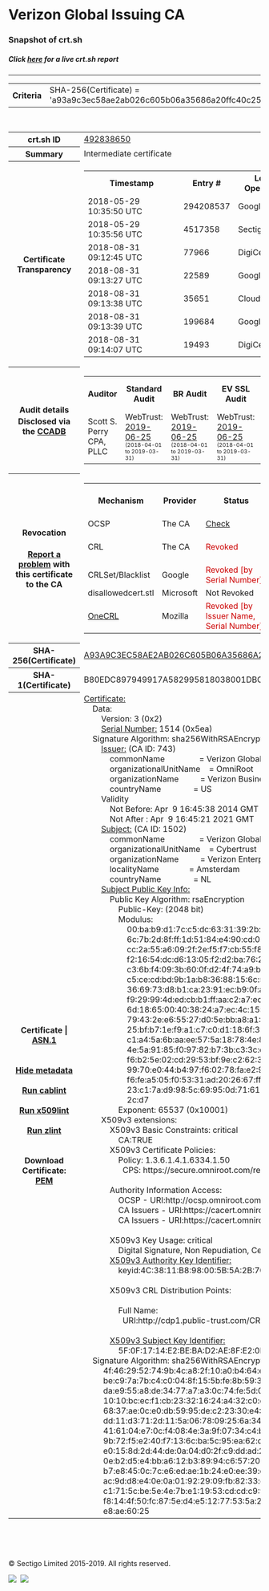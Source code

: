 # Verizon Global Issuing CA
### Snapshot of crt.sh
##### Click [here](https://crt.sh/?q=A93A9C3EC58AE2AB026C605B06A35686A20FFC40C2567779341C5D7E659798EE) for a live crt.sh report

---
<!DOCTYPE HTML PUBLIC "-//W3C//DTD HTML 4.0 Transitional//EN">
<HTML>

<BODY>

<TABLE>
  <TR>
    <TH class="outer">Criteria</TH>
    <TD class="outer">SHA-256(Certificate) = 'a93a9c3ec58ae2ab026c605b06a35686a20ffc40c2567779341c5d7e659798ee'</TD>
  </TR>
</TABLE>
<BR>
<TABLE>
  <TR>
    <TH class="outer">crt.sh ID</TH>
    <TD class="outer"><A href="?id=492838650">492838650</A></TD>
  </TR>
  <TR>
    <TH class="outer">Summary</TH>
    <TD class="outer">Intermediate certificate</TD>
  </TR>
  <TR>
    <TH class="outer">Certificate<BR>Transparency</TH>
    <TD class="outer">
<TABLE class="options" style="margin-left:0px">
  <TR>
    <TH>Timestamp</TH>
    <TH>Entry #</TH>
    <TH>Log Operator</TH>
    <TH>Log URL</TH>
  </TR>
  <TR>
    <TD>2018-05-29&nbsp; <FONT class="small">10:35:50 UTC</FONT></TD>
    <TD>294208537</TD>
    <TD>Google</TD>
    <TD>https://ct.googleapis.com/rocketeer</TD>
  </TR>
  <TR>
    <TD>2018-05-29&nbsp; <FONT class="small">10:35:56 UTC</FONT></TD>
    <TD>4517358</TD>
    <TD>Sectigo</TD>
    <TD>https://dodo.ct.comodo.com</TD>
  </TR>
  <TR>
    <TD>2018-08-31&nbsp; <FONT class="small">09:12:45 UTC</FONT></TD>
    <TD>77966</TD>
    <TD>DigiCert</TD>
    <TD>https://yeti2021.ct.digicert.com/log</TD>
  </TR>
  <TR>
    <TD>2018-08-31&nbsp; <FONT class="small">09:13:27 UTC</FONT></TD>
    <TD>22589</TD>
    <TD>Google</TD>
    <TD>https://ct.googleapis.com/logs/xenon2021</TD>
  </TR>
  <TR>
    <TD>2018-08-31&nbsp; <FONT class="small">09:13:38 UTC</FONT></TD>
    <TD>35651</TD>
    <TD>Cloudflare</TD>
    <TD>https://ct.cloudflare.com/logs/nimbus2021</TD>
  </TR>
  <TR>
    <TD>2018-08-31&nbsp; <FONT class="small">09:13:39 UTC</FONT></TD>
    <TD>199684</TD>
    <TD>Google</TD>
    <TD>https://ct.googleapis.com/logs/argon2021</TD>
  </TR>
  <TR>
    <TD>2018-08-31&nbsp; <FONT class="small">09:14:07 UTC</FONT></TD>
    <TD>19493</TD>
    <TD>DigiCert</TD>
    <TD>https://nessie2021.ct.digicert.com/log</TD>
  </TR>
</TABLE>
    </TD>
  </TR>
  <TR>
    <TH class="outer">Audit details<BR>
      <DIV class="small" style="padding-top:3px">Disclosed via the
        <A href="//ccadb-public.secure.force.com/mozilla/PublicAllIntermediateCerts" target="_blank">CCADB</A></DIV>
    </TH>
    <TD class="outer">
<TABLE class="options" style="margin-left:0px">
  <TR>
    <TH>Auditor</TH>
    <TH>Standard Audit</TH>
    <TH>BR Audit</TH>
    <TH>EV SSL Audit</TH>
    <TH>Documents</TH>
    <TH>CCADB</TH>
    <TH>Root Owner / Certificate</TH>
  </TR>
  <TR>
    <TD style="vertical-align:middle">Scott S. Perry CPA, PLLC</TD>
    <TD>WebTrust:
      <A href="https://www.cpacanada.ca/generichandlers/CPACHandler.ashx?attachmentid=230845" target="_blank">2019-06-25</A>
      <BR><FONT style="font-size:8pt">(2018-04-01 to 2019-03-31)</FONT></TD>
    <TD>WebTrust:
      <A href="https://www.cpacanada.ca/generichandlers/CPACHandler.ashx?attachmentid=230846" target="_blank">2019-06-25</A>
      <BR><FONT style="font-size:8pt">(2018-04-01 to 2019-03-31)</FONT></TD>
    <TD>WebTrust:
      <A href="https://www.cpacanada.ca/generichandlers/CPACHandler.ashx?attachmentid=230847" target="_blank">2019-06-25</A>
      <BR><FONT style="font-size:8pt">(2018-04-01 to 2019-03-31)</FONT></TD>
    <TD>
      <A href="https://content.digicert.com/wp-content/uploads/2019/04/DigiCert_CP_v418.pdf" target="blank">CP</A>
      <A href="https://content.digicert.com/wp-content/uploads/2019/04/DigiCert_CPS_v418.pdf" target="blank">CPS</A>
    </TD>
    <TD><A href="//ccadb.force.com/0011J00001FxjHwQAJ" target="_blank">0011J00001FxjHwQAJ</A></TD>
    <TD><A href="/?id=150708">DigiCert</A></TD>
  </TR>
</TABLE>
    </TD>
  </TR>
  <TR>
    <TH class="outer">Revocation<BR><BR>
      <DIV class="small" style="padding-top:3px"><A href="?id=492838650&opt=problemreporting">Report a problem</A> with<BR>this certificate to the CA</DIV></TH>
    <TD class="outer">
      <TABLE class="options" style="margin-left:0px">
        <TR>
          <TH>Mechanism</TH>
          <TH>Provider</TH>
          <TH>Status</TH>
          <TH>Revocation Date</TH>
          <TH>Last Observed in CRL</TH>
          <TH>Last Checked <SPAN style="color:#CC0000;vertical-align:middle;font-size:70%;font-weight:normal">(Error)</SPAN></TH>
        </TR>
        <TR>
          <TD>OCSP</TD>
          <TD>The CA</TD>
          <TD><A href="?id=492838650&opt=ocsp">Check</A></TD>
          <TD><SPAN style="color:#888888">?</SPAN></TD>
          <TD><SPAN style="color:#888888">n/a</SPAN></TD>
          <TD><SPAN style="color:#888888">?</SPAN></TD>
        </TR>
        <TR>
          <TD>CRL</TD>
          <TD>The CA</TD>
          <TD><SPAN style="color:#CC0000">Revoked</SPAN></TD><TD>2018-07-25&nbsp; <FONT class="small">16:50:40 UTC</FONT></TD><TD>2019-11-27&nbsp; <FONT class="small">00:39:29 UTC</FONT></TD><TD>2019-12-04&nbsp; <FONT class="small">19:22:22 UTC</FONT></TD>
        </TR>
        <TR>
          <TD>CRLSet/Blacklist</TD>
          <TD>Google</TD>
          <TD><SPAN style="color:#CC0000">Revoked [by Serial Number]</SPAN></TD>
          <TD><SPAN style="color:#888888">n/a</SPAN></TD>
          <TD><SPAN style="color:#888888">n/a</SPAN></TD>
          <TD><SPAN style="color:#888888">n/a</SPAN></TD>
        </TR>
        <TR>
          <TD>disallowedcert.stl</TD>
          <TD>Microsoft</TD>
          <TD>Not Revoked</TD>
          <TD><SPAN style="color:#888888">n/a</SPAN></TD>
          <TD><SPAN style="color:#888888">n/a</SPAN></TD>
          <TD><SPAN style="color:#888888">n/a</SPAN></TD>
        </TR>
        <TR>
          <TD><A href="/mozilla-onecrl" target="_blank">OneCRL</A></TD>
          <TD>Mozilla</TD>
          <TD><SPAN style="color:#CC0000">Revoked [by Issuer Name, Serial Number]</SPAN></TD><TD>2018-08-17&nbsp; <FONT class="small">22:24:14 UTC</FONT></TD>
          <TD><SPAN style="color:#888888">n/a</SPAN></TD>
          <TD><SPAN style="color:#888888">n/a</SPAN></TD>
        </TR>
      </TABLE>
    </TD>
  </TR>
  <TR>
    <TH class="outer">SHA-256(Certificate)</TH>
    <TD class="outer"><A href="//censys.io/certificates/a93a9c3ec58ae2ab026c605b06a35686a20ffc40c2567779341c5d7e659798ee">A93A9C3EC58AE2AB026C605B06A35686A20FFC40C2567779341C5D7E659798EE</A></TD>
  </TR>
  <TR>
    <TH class="outer">SHA-1(Certificate)</TH>
    <TD class="outer">B80EDC897949917A582995818038001DBCF04DB1</TD>
  </TR>
  <TR>
    <TH class="outer">Certificate | <A href="?asn1=492838650">ASN.1</A>
      <SPAN class="small"><BR>
      <BR><BR><A href="?id=492838650&opt=nometadata">Hide metadata</A>
      <BR><BR><A href="?id=492838650&opt=cablint">Run cablint</A>
      <BR><BR><A href="?id=492838650&opt=x509lint">Run x509lint</A>
      <BR><BR><A href="?id=492838650&opt=zlint">Run zlint</A>
      <BR><BR><BR>Download Certificate: <A href="?d=492838650">PEM</A>
      </SPAN>
    </TH>
    <TD class="text"><A href="?d=492838650">Certificate:</A><BR>&nbsp;&nbsp;&nbsp;&nbsp;Data:<BR>&nbsp;&nbsp;&nbsp;&nbsp;&nbsp;&nbsp;&nbsp;&nbsp;Version:&nbsp;3&nbsp;(0x2)<BR>&nbsp;&nbsp;&nbsp;&nbsp;&nbsp;&nbsp;&nbsp;&nbsp;<A href="?serial=05ea">Serial&nbsp;Number:</A>&nbsp;1514&nbsp;(0x5ea)<BR>&nbsp;&nbsp;&nbsp;&nbsp;Signature&nbsp;Algorithm:&nbsp;sha256WithRSAEncryption<BR>&nbsp;&nbsp;&nbsp;&nbsp;&nbsp;&nbsp;&nbsp;&nbsp;<A href="?caid=743">Issuer:</A> <SPAN class="small">(CA ID: 743)</SPAN><BR>&nbsp;&nbsp;&nbsp;&nbsp;&nbsp;&nbsp;&nbsp;&nbsp;&nbsp;&nbsp;&nbsp;&nbsp;commonName&nbsp;&nbsp;&nbsp;&nbsp;&nbsp;&nbsp;&nbsp;&nbsp;&nbsp;&nbsp;&nbsp;&nbsp;&nbsp;&nbsp;&nbsp;&nbsp;=&nbsp;Verizon&nbsp;Global&nbsp;Root&nbsp;CA<BR>&nbsp;&nbsp;&nbsp;&nbsp;&nbsp;&nbsp;&nbsp;&nbsp;&nbsp;&nbsp;&nbsp;&nbsp;organizationalUnitName&nbsp;&nbsp;&nbsp;&nbsp;=&nbsp;OmniRoot<BR>&nbsp;&nbsp;&nbsp;&nbsp;&nbsp;&nbsp;&nbsp;&nbsp;&nbsp;&nbsp;&nbsp;&nbsp;organizationName&nbsp;&nbsp;&nbsp;&nbsp;&nbsp;&nbsp;&nbsp;&nbsp;&nbsp;&nbsp;=&nbsp;Verizon&nbsp;Business<BR>&nbsp;&nbsp;&nbsp;&nbsp;&nbsp;&nbsp;&nbsp;&nbsp;&nbsp;&nbsp;&nbsp;&nbsp;countryName&nbsp;&nbsp;&nbsp;&nbsp;&nbsp;&nbsp;&nbsp;&nbsp;&nbsp;&nbsp;&nbsp;&nbsp;&nbsp;&nbsp;&nbsp;=&nbsp;US<BR>&nbsp;&nbsp;&nbsp;&nbsp;&nbsp;&nbsp;&nbsp;&nbsp;Validity<BR>&nbsp;&nbsp;&nbsp;&nbsp;&nbsp;&nbsp;&nbsp;&nbsp;&nbsp;&nbsp;&nbsp;&nbsp;Not&nbsp;Before:&nbsp;Apr&nbsp;&nbsp;9&nbsp;16:45:38&nbsp;2014&nbsp;GMT<BR>&nbsp;&nbsp;&nbsp;&nbsp;&nbsp;&nbsp;&nbsp;&nbsp;&nbsp;&nbsp;&nbsp;&nbsp;Not&nbsp;After&nbsp;:&nbsp;Apr&nbsp;&nbsp;9&nbsp;16:45:21&nbsp;2021&nbsp;GMT<BR>&nbsp;&nbsp;&nbsp;&nbsp;&nbsp;&nbsp;&nbsp;&nbsp;<A href="?caid=1502">Subject:</A> <SPAN class="small">(CA ID: 1502)</SPAN><BR>&nbsp;&nbsp;&nbsp;&nbsp;&nbsp;&nbsp;&nbsp;&nbsp;&nbsp;&nbsp;&nbsp;&nbsp;commonName&nbsp;&nbsp;&nbsp;&nbsp;&nbsp;&nbsp;&nbsp;&nbsp;&nbsp;&nbsp;&nbsp;&nbsp;&nbsp;&nbsp;&nbsp;&nbsp;=&nbsp;Verizon&nbsp;Global&nbsp;Issuing&nbsp;CA<BR>&nbsp;&nbsp;&nbsp;&nbsp;&nbsp;&nbsp;&nbsp;&nbsp;&nbsp;&nbsp;&nbsp;&nbsp;organizationalUnitName&nbsp;&nbsp;&nbsp;&nbsp;=&nbsp;Cybertrust<BR>&nbsp;&nbsp;&nbsp;&nbsp;&nbsp;&nbsp;&nbsp;&nbsp;&nbsp;&nbsp;&nbsp;&nbsp;organizationName&nbsp;&nbsp;&nbsp;&nbsp;&nbsp;&nbsp;&nbsp;&nbsp;&nbsp;&nbsp;=&nbsp;Verizon&nbsp;Enterprise&nbsp;Solutions<BR>&nbsp;&nbsp;&nbsp;&nbsp;&nbsp;&nbsp;&nbsp;&nbsp;&nbsp;&nbsp;&nbsp;&nbsp;localityName&nbsp;&nbsp;&nbsp;&nbsp;&nbsp;&nbsp;&nbsp;&nbsp;&nbsp;&nbsp;&nbsp;&nbsp;&nbsp;&nbsp;=&nbsp;Amsterdam<BR>&nbsp;&nbsp;&nbsp;&nbsp;&nbsp;&nbsp;&nbsp;&nbsp;&nbsp;&nbsp;&nbsp;&nbsp;countryName&nbsp;&nbsp;&nbsp;&nbsp;&nbsp;&nbsp;&nbsp;&nbsp;&nbsp;&nbsp;&nbsp;&nbsp;&nbsp;&nbsp;&nbsp;=&nbsp;NL<BR>&nbsp;&nbsp;&nbsp;&nbsp;&nbsp;&nbsp;&nbsp;&nbsp;<A href="?spkisha256=a3465bcb446d8c6fb24e91319b16f047e9dcda0dfb48be9dc6847265ff5321a0">Subject&nbsp;Public&nbsp;Key&nbsp;Info:</A><BR>&nbsp;&nbsp;&nbsp;&nbsp;&nbsp;&nbsp;&nbsp;&nbsp;&nbsp;&nbsp;&nbsp;&nbsp;Public&nbsp;Key&nbsp;Algorithm:&nbsp;rsaEncryption<BR>&nbsp;&nbsp;&nbsp;&nbsp;&nbsp;&nbsp;&nbsp;&nbsp;&nbsp;&nbsp;&nbsp;&nbsp;&nbsp;&nbsp;&nbsp;&nbsp;Public-Key:&nbsp;(2048&nbsp;bit)<BR>&nbsp;&nbsp;&nbsp;&nbsp;&nbsp;&nbsp;&nbsp;&nbsp;&nbsp;&nbsp;&nbsp;&nbsp;&nbsp;&nbsp;&nbsp;&nbsp;Modulus:<BR>&nbsp;&nbsp;&nbsp;&nbsp;&nbsp;&nbsp;&nbsp;&nbsp;&nbsp;&nbsp;&nbsp;&nbsp;&nbsp;&nbsp;&nbsp;&nbsp;&nbsp;&nbsp;&nbsp;&nbsp;00:ba:b9:d1:7c:c5:dc:63:31:39:2b:93:f8:05:90:<BR>&nbsp;&nbsp;&nbsp;&nbsp;&nbsp;&nbsp;&nbsp;&nbsp;&nbsp;&nbsp;&nbsp;&nbsp;&nbsp;&nbsp;&nbsp;&nbsp;&nbsp;&nbsp;&nbsp;&nbsp;6c:7b:2d:8f:ff:1d:51:84:e4:90:cd:01:5e:ad:50:<BR>&nbsp;&nbsp;&nbsp;&nbsp;&nbsp;&nbsp;&nbsp;&nbsp;&nbsp;&nbsp;&nbsp;&nbsp;&nbsp;&nbsp;&nbsp;&nbsp;&nbsp;&nbsp;&nbsp;&nbsp;cc:2a:55:a6:09:2f:2e:f5:f7:cb:55:f8:60:4d:3f:<BR>&nbsp;&nbsp;&nbsp;&nbsp;&nbsp;&nbsp;&nbsp;&nbsp;&nbsp;&nbsp;&nbsp;&nbsp;&nbsp;&nbsp;&nbsp;&nbsp;&nbsp;&nbsp;&nbsp;&nbsp;f2:16:54:dc:d6:13:05:f2:d2:ba:76:24:6d:50:ca:<BR>&nbsp;&nbsp;&nbsp;&nbsp;&nbsp;&nbsp;&nbsp;&nbsp;&nbsp;&nbsp;&nbsp;&nbsp;&nbsp;&nbsp;&nbsp;&nbsp;&nbsp;&nbsp;&nbsp;&nbsp;c3:6b:f4:09:3b:60:0f:d2:4f:74:a9:bd:06:89:d2:<BR>&nbsp;&nbsp;&nbsp;&nbsp;&nbsp;&nbsp;&nbsp;&nbsp;&nbsp;&nbsp;&nbsp;&nbsp;&nbsp;&nbsp;&nbsp;&nbsp;&nbsp;&nbsp;&nbsp;&nbsp;c5:ce:cd:bd:9b:1a:b8:36:88:15:6c:58:1c:bb:ed:<BR>&nbsp;&nbsp;&nbsp;&nbsp;&nbsp;&nbsp;&nbsp;&nbsp;&nbsp;&nbsp;&nbsp;&nbsp;&nbsp;&nbsp;&nbsp;&nbsp;&nbsp;&nbsp;&nbsp;&nbsp;36:69:73:d8:b1:ca:23:91:ec:b9:0f:a1:2a:41:6e:<BR>&nbsp;&nbsp;&nbsp;&nbsp;&nbsp;&nbsp;&nbsp;&nbsp;&nbsp;&nbsp;&nbsp;&nbsp;&nbsp;&nbsp;&nbsp;&nbsp;&nbsp;&nbsp;&nbsp;&nbsp;f9:29:99:4d:ed:cb:b1:ff:aa:c2:a7:ec:23:9e:ad:<BR>&nbsp;&nbsp;&nbsp;&nbsp;&nbsp;&nbsp;&nbsp;&nbsp;&nbsp;&nbsp;&nbsp;&nbsp;&nbsp;&nbsp;&nbsp;&nbsp;&nbsp;&nbsp;&nbsp;&nbsp;6d:18:65:00:40:38:24:a7:ec:4c:15:97:10:97:f2:<BR>&nbsp;&nbsp;&nbsp;&nbsp;&nbsp;&nbsp;&nbsp;&nbsp;&nbsp;&nbsp;&nbsp;&nbsp;&nbsp;&nbsp;&nbsp;&nbsp;&nbsp;&nbsp;&nbsp;&nbsp;79:43:2e:e6:55:27:d0:5e:bb:a8:a1:38:ed:d3:3e:<BR>&nbsp;&nbsp;&nbsp;&nbsp;&nbsp;&nbsp;&nbsp;&nbsp;&nbsp;&nbsp;&nbsp;&nbsp;&nbsp;&nbsp;&nbsp;&nbsp;&nbsp;&nbsp;&nbsp;&nbsp;25:bf:b7:1e:f9:a1:c7:c0:d1:18:6f:39:87:12:9f:<BR>&nbsp;&nbsp;&nbsp;&nbsp;&nbsp;&nbsp;&nbsp;&nbsp;&nbsp;&nbsp;&nbsp;&nbsp;&nbsp;&nbsp;&nbsp;&nbsp;&nbsp;&nbsp;&nbsp;&nbsp;c1:a4:5a:6b:aa:ee:57:5a:18:78:4e:87:07:c8:94:<BR>&nbsp;&nbsp;&nbsp;&nbsp;&nbsp;&nbsp;&nbsp;&nbsp;&nbsp;&nbsp;&nbsp;&nbsp;&nbsp;&nbsp;&nbsp;&nbsp;&nbsp;&nbsp;&nbsp;&nbsp;4e:5a:91:85:f0:97:82:b7:3b:c3:3c:e4:d4:58:2a:<BR>&nbsp;&nbsp;&nbsp;&nbsp;&nbsp;&nbsp;&nbsp;&nbsp;&nbsp;&nbsp;&nbsp;&nbsp;&nbsp;&nbsp;&nbsp;&nbsp;&nbsp;&nbsp;&nbsp;&nbsp;f6:b2:5e:02:cd:29:53:bf:9e:c2:62:36:15:ab:02:<BR>&nbsp;&nbsp;&nbsp;&nbsp;&nbsp;&nbsp;&nbsp;&nbsp;&nbsp;&nbsp;&nbsp;&nbsp;&nbsp;&nbsp;&nbsp;&nbsp;&nbsp;&nbsp;&nbsp;&nbsp;99:70:e0:44:b4:97:f6:02:78:fa:e2:90:e4:f6:51:<BR>&nbsp;&nbsp;&nbsp;&nbsp;&nbsp;&nbsp;&nbsp;&nbsp;&nbsp;&nbsp;&nbsp;&nbsp;&nbsp;&nbsp;&nbsp;&nbsp;&nbsp;&nbsp;&nbsp;&nbsp;f6:fe:a5:05:f0:53:31:ad:20:26:67:ff:ac:99:1d:<BR>&nbsp;&nbsp;&nbsp;&nbsp;&nbsp;&nbsp;&nbsp;&nbsp;&nbsp;&nbsp;&nbsp;&nbsp;&nbsp;&nbsp;&nbsp;&nbsp;&nbsp;&nbsp;&nbsp;&nbsp;23:c1:7a:d9:98:5c:69:95:0d:71:61:75:0b:74:88:<BR>&nbsp;&nbsp;&nbsp;&nbsp;&nbsp;&nbsp;&nbsp;&nbsp;&nbsp;&nbsp;&nbsp;&nbsp;&nbsp;&nbsp;&nbsp;&nbsp;&nbsp;&nbsp;&nbsp;&nbsp;2c:d7<BR>&nbsp;&nbsp;&nbsp;&nbsp;&nbsp;&nbsp;&nbsp;&nbsp;&nbsp;&nbsp;&nbsp;&nbsp;&nbsp;&nbsp;&nbsp;&nbsp;Exponent:&nbsp;65537&nbsp;(0x10001)<BR>&nbsp;&nbsp;&nbsp;&nbsp;&nbsp;&nbsp;&nbsp;&nbsp;X509v3&nbsp;extensions:<BR>&nbsp;&nbsp;&nbsp;&nbsp;&nbsp;&nbsp;&nbsp;&nbsp;&nbsp;&nbsp;&nbsp;&nbsp;X509v3&nbsp;Basic&nbsp;Constraints:&nbsp;critical<BR>&nbsp;&nbsp;&nbsp;&nbsp;&nbsp;&nbsp;&nbsp;&nbsp;&nbsp;&nbsp;&nbsp;&nbsp;&nbsp;&nbsp;&nbsp;&nbsp;CA:TRUE<BR>&nbsp;&nbsp;&nbsp;&nbsp;&nbsp;&nbsp;&nbsp;&nbsp;&nbsp;&nbsp;&nbsp;&nbsp;X509v3&nbsp;Certificate&nbsp;Policies:&nbsp;<BR>&nbsp;&nbsp;&nbsp;&nbsp;&nbsp;&nbsp;&nbsp;&nbsp;&nbsp;&nbsp;&nbsp;&nbsp;&nbsp;&nbsp;&nbsp;&nbsp;Policy:&nbsp;1.3.6.1.4.1.6334.1.50<BR>&nbsp;&nbsp;&nbsp;&nbsp;&nbsp;&nbsp;&nbsp;&nbsp;&nbsp;&nbsp;&nbsp;&nbsp;&nbsp;&nbsp;&nbsp;&nbsp;&nbsp;&nbsp;CPS:&nbsp;https://secure.omniroot.com/repository<BR><BR>&nbsp;&nbsp;&nbsp;&nbsp;&nbsp;&nbsp;&nbsp;&nbsp;&nbsp;&nbsp;&nbsp;&nbsp;Authority&nbsp;Information&nbsp;Access:&nbsp;<BR>&nbsp;&nbsp;&nbsp;&nbsp;&nbsp;&nbsp;&nbsp;&nbsp;&nbsp;&nbsp;&nbsp;&nbsp;&nbsp;&nbsp;&nbsp;&nbsp;OCSP&nbsp;-&nbsp;URI:http://ocsp.omniroot.com/verizonroot<BR>&nbsp;&nbsp;&nbsp;&nbsp;&nbsp;&nbsp;&nbsp;&nbsp;&nbsp;&nbsp;&nbsp;&nbsp;&nbsp;&nbsp;&nbsp;&nbsp;CA&nbsp;Issuers&nbsp;-&nbsp;URI:https://cacert.omniroot.com/verizonroot.crt<BR>&nbsp;&nbsp;&nbsp;&nbsp;&nbsp;&nbsp;&nbsp;&nbsp;&nbsp;&nbsp;&nbsp;&nbsp;&nbsp;&nbsp;&nbsp;&nbsp;CA&nbsp;Issuers&nbsp;-&nbsp;URI:https://cacert.omniroot.com/verizonroot.der<BR><BR>&nbsp;&nbsp;&nbsp;&nbsp;&nbsp;&nbsp;&nbsp;&nbsp;&nbsp;&nbsp;&nbsp;&nbsp;X509v3&nbsp;Key&nbsp;Usage:&nbsp;critical<BR>&nbsp;&nbsp;&nbsp;&nbsp;&nbsp;&nbsp;&nbsp;&nbsp;&nbsp;&nbsp;&nbsp;&nbsp;&nbsp;&nbsp;&nbsp;&nbsp;Digital&nbsp;Signature,&nbsp;Non&nbsp;Repudiation,&nbsp;Certificate&nbsp;Sign,&nbsp;CRL&nbsp;Sign<BR>&nbsp;&nbsp;&nbsp;&nbsp;&nbsp;&nbsp;&nbsp;&nbsp;&nbsp;&nbsp;&nbsp;&nbsp;<A href="?ski=4c3811b898005b5a2b703eaa78e4d5676767a77e">X509v3&nbsp;Authority&nbsp;Key&nbsp;Identifier:</A><BR>&nbsp;&nbsp;&nbsp;&nbsp;&nbsp;&nbsp;&nbsp;&nbsp;&nbsp;&nbsp;&nbsp;&nbsp;&nbsp;&nbsp;&nbsp;&nbsp;keyid:4C:38:11:B8:98:00:5B:5A:2B:70:3E:AA:78:E4:D5:67:67:67:A7:7E<BR><BR>&nbsp;&nbsp;&nbsp;&nbsp;&nbsp;&nbsp;&nbsp;&nbsp;&nbsp;&nbsp;&nbsp;&nbsp;X509v3&nbsp;CRL&nbsp;Distribution&nbsp;Points:&nbsp;<BR><BR>&nbsp;&nbsp;&nbsp;&nbsp;&nbsp;&nbsp;&nbsp;&nbsp;&nbsp;&nbsp;&nbsp;&nbsp;&nbsp;&nbsp;&nbsp;&nbsp;Full&nbsp;Name:<BR>&nbsp;&nbsp;&nbsp;&nbsp;&nbsp;&nbsp;&nbsp;&nbsp;&nbsp;&nbsp;&nbsp;&nbsp;&nbsp;&nbsp;&nbsp;&nbsp;&nbsp;&nbsp;URI:http://cdp1.public-trust.com/CRL/Omniroot2034.crl<BR><BR>&nbsp;&nbsp;&nbsp;&nbsp;&nbsp;&nbsp;&nbsp;&nbsp;&nbsp;&nbsp;&nbsp;&nbsp;<A href="?ski=5f0f1714e2bebad2ae8fe20da32140a77b007be6">X509v3&nbsp;Subject&nbsp;Key&nbsp;Identifier:</A><BR>&nbsp;&nbsp;&nbsp;&nbsp;&nbsp;&nbsp;&nbsp;&nbsp;&nbsp;&nbsp;&nbsp;&nbsp;&nbsp;&nbsp;&nbsp;&nbsp;5F:0F:17:14:E2:BE:BA:D2:AE:8F:E2:0D:A3:21:40:A7:7B:00:7B:E6<BR>&nbsp;&nbsp;&nbsp;&nbsp;Signature&nbsp;Algorithm:&nbsp;sha256WithRSAEncryption<BR>&nbsp;&nbsp;&nbsp;&nbsp;&nbsp;&nbsp;&nbsp;&nbsp;&nbsp;4f:46:29:52:74:9b:4c:a8:2f:10:a0:b4:64:e6:98:3c:aa:36:<BR>&nbsp;&nbsp;&nbsp;&nbsp;&nbsp;&nbsp;&nbsp;&nbsp;&nbsp;be:c9:7a:7b:c4:c0:04:8f:15:5b:fe:8b:59:34:63:9d:8e:f9:<BR>&nbsp;&nbsp;&nbsp;&nbsp;&nbsp;&nbsp;&nbsp;&nbsp;&nbsp;da:e9:55:a8:de:34:77:a7:a3:0c:74:fe:5d:09:4e:1c:00:ce:<BR>&nbsp;&nbsp;&nbsp;&nbsp;&nbsp;&nbsp;&nbsp;&nbsp;&nbsp;10:10:bc:ec:f1:cb:23:32:16:24:a4:32:c0:d9:d1:a1:00:a9:<BR>&nbsp;&nbsp;&nbsp;&nbsp;&nbsp;&nbsp;&nbsp;&nbsp;&nbsp;68:37:ae:0c:e0:db:59:95:de:c2:23:30:e4:12:23:87:fb:47:<BR>&nbsp;&nbsp;&nbsp;&nbsp;&nbsp;&nbsp;&nbsp;&nbsp;&nbsp;dd:11:d3:71:2d:11:5a:06:78:09:25:6a:34:57:05:79:76:71:<BR>&nbsp;&nbsp;&nbsp;&nbsp;&nbsp;&nbsp;&nbsp;&nbsp;&nbsp;41:61:04:e7:0c:f4:08:4e:3a:9f:07:34:c4:be:03:62:3c:98:<BR>&nbsp;&nbsp;&nbsp;&nbsp;&nbsp;&nbsp;&nbsp;&nbsp;&nbsp;9b:72:f5:e2:40:f7:13:6c:ba:5c:95:ea:62:cb:26:3e:af:09:<BR>&nbsp;&nbsp;&nbsp;&nbsp;&nbsp;&nbsp;&nbsp;&nbsp;&nbsp;e0:15:8d:2d:44:de:0a:04:d0:2f:c9:dd:ad:2c:b8:49:a6:c9:<BR>&nbsp;&nbsp;&nbsp;&nbsp;&nbsp;&nbsp;&nbsp;&nbsp;&nbsp;0e:b2:d5:e4:bb:a6:12:b3:89:94:c6:57:20:b6:d8:18:0e:64:<BR>&nbsp;&nbsp;&nbsp;&nbsp;&nbsp;&nbsp;&nbsp;&nbsp;&nbsp;b7:e8:45:0c:7c:e6:ed:ae:1b:24:e0:ee:39:d0:8d:3e:29:ab:<BR>&nbsp;&nbsp;&nbsp;&nbsp;&nbsp;&nbsp;&nbsp;&nbsp;&nbsp;ac:9d:d8:e4:0e:0a:01:92:29:09:fb:82:33:e9:d6:17:9e:da:<BR>&nbsp;&nbsp;&nbsp;&nbsp;&nbsp;&nbsp;&nbsp;&nbsp;&nbsp;c1:71:5c:be:5e:4e:7b:e1:19:53:cd:cd:c9:94:a5:2c:b2:a6:<BR>&nbsp;&nbsp;&nbsp;&nbsp;&nbsp;&nbsp;&nbsp;&nbsp;&nbsp;f8:14:4f:50:fc:87:5e:d4:e5:12:77:53:5a:28:eb:c9:a9:74:<BR>&nbsp;&nbsp;&nbsp;&nbsp;&nbsp;&nbsp;&nbsp;&nbsp;&nbsp;e8:ae:60:25<BR>    </TD>
  </TR>
</TABLE>

  <BR><BR><BR>

  <P class="copyright">&copy; Sectigo Limited 2015-2019. All rights reserved.</P>
  <DIV>
    <A href="https://sectigo.com/"><IMG src="/sectigo_s.png"></A>
    &nbsp;<A href="https://github.com/crtsh"><IMG src="/GitHub-Mark-32px.png"></A>
  </DIV>
</BODY>
</HTML>
